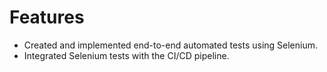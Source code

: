 # Features
- Created and implemented end-to-end automated tests using Selenium.
- Integrated Selenium tests with the CI/CD pipeline.